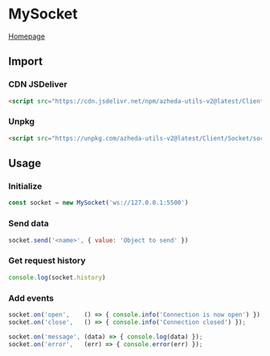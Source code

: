 # MySocket

[Homepage](../../README.md)

## Import
### CDN JSDeliver
```html
<script src="https://cdn.jsdelivr.net/npm/azheda-utils-v2@latest/Client/Socket/socket.js"></script>
```
### Unpkg
```html
<script src="https://unpkg.com/azheda-utils-v2@latest/Client/Socket/socket.js"></script>
```

## Usage

### Initialize
```js
const socket = new MySocket('ws://127.0.0.1:5500')
```

### Send data
```js
socket.send('<name>', { value: 'Object to send' })
```

### Get request history
```js
console.log(socket.history)	
```

### Add events
```js
socket.on('open',    () => { console.info('Connection is now open') });
socket.on('close',   () => { console.info('Connection closed') });

socket.on('message', (data) => { console.log(data) });
socket.on('error',   (err) => { console.error(err) });
```